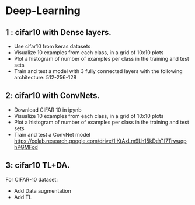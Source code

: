 # Deep-Learning

## 1 : cifar10 with Dense layers.
- Use cifar10 from keras datasets
- Visualize 10 examples from each class, in a grid of 10x10 plots
- Plot a histogram of number of examples per class in the training and test sets
- Train and test a model with 3 fully connected layers with the following architecture: 512-256-128


## 2: cifar10 with ConvNets.
- Download CIFAR 10 in ipynb
- Visualize 10 examples from each class, in a grid of 10x10 plots
- Plot a histogram of number of examples per class in the training and test sets
- Train and test a ConvNet model 
https://colab.research.google.com/drive/1iKtAxLm9Lh15kDeY1I7TrwuqphPGMFcd

## 3: cifar10 TL+DA.
For CIFAR-10 dataset:
- Add Data augmentation
- Add TL
